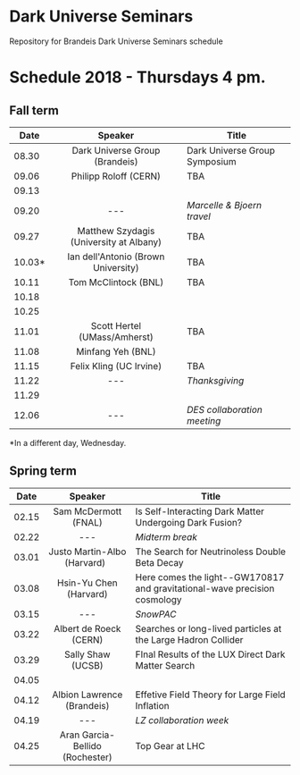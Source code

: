# Dark Universe Seminars
 Repository for Brandeis Dark Universe Seminars schedule 

# Schedule 2018 - Thursdays 4 pm.

## Fall term

| Date  | Speaker                                            | Title                                                      |
|-------|:--------------------------------------------------:|----------------------------------------------------------- | 
| 08.30 | Dark Universe Group (Brandeis)                     | Dark Universe Group Symposium                              |
| 09.06 | Philipp Roloff (CERN)                              | TBA                                                        |
| 09.13 |                                                    |                                                            |
| 09.20 | ---                                                | _Marcelle & Bjoern travel_                                 |
| 09.27 | Matthew Szydagis (University at Albany)            | TBA                                                        |
| 10.03&#42; | Ian dell'Antonio (Brown University)           | TBA                                                        |
| 10.11 | Tom McClintock (BNL)                               | TBA                                                        |
| 10.18 |                                                    |                                                            |
| 10.25 |                                                    |                                                            |
| 11.01 | Scott Hertel (UMass/Amherst)                       | TBA                                                        |
| 11.08 | Minfang Yeh (BNL)                                  |                                                            |
| 11.15 | Felix Kling (UC Irvine)                            | TBA                                                        |
| 11.22 | ---                                                | _Thanksgiving_                                             |
| 11.29 |                                                    |                                                            |
| 12.06 | ---                                                | _DES collaboration meeting_                                |


&#42;In a different day, Wednesday. 


## Spring term

| Date  | Speaker                                            | Title                                                      |
|-------|:--------------------------------------------------:|----------------------------------------------------------- | 
| 02.15 | Sam McDermott (FNAL)                               | Is Self-Interacting Dark Matter Undergoing Dark Fusion?    |
| 02.22 | ---                                                | _Midterm break_                                            |
| 03.01 | Justo Martin-Albo (Harvard)                        | The Search for Neutrinoless Double Beta Decay              |
| 03.08 | Hsin-Yu Chen (Harvard)                             | Here comes the light--GW170817 and gravitational-wave precision cosmology |
| 03.15 | ---                                                | _SnowPAC_                                                  |
| 03.22 | Albert de Roeck (CERN)                             | Searches or long-lived particles at the Large Hadron Collider |
| 03.29 | Sally Shaw (UCSB)                                  | FInal Results of the LUX Direct Dark Matter Search         |
| 04.05 |                                                    |                                                            |
| 04.12 | Albion Lawrence (Brandeis)                         | Effetive Field Theory for Large Field Inflation            |
| 04.19 | ---                                                | _LZ collaboration week_                                    |
| 04.25 | Aran Garcia-Bellido (Rochester)                    | Top Gear at LHC                                            |



